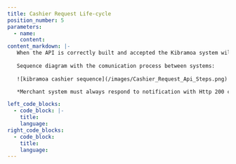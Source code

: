 ```yaml
---
title: Cashier Request Life-cycle
position_number: 5
parameters:
  - name:
    content:
content_markdown: |-
   When the API is correctly built and accepted the Kibramoa system will send back a URL with the Kibramoa cashier.
   
   Sequence diagram with the comunication process between systems:
   
   ![kibramoa cashier sequence](/images/Cashier_Request_Api_Steps.png)

   *Merchant system must always respond to notification with Http 200 code, otherwise Kibramoa API will retry at least 10 times.

left_code_blocks:
  - code_block: |-
    title: 
    language: 
right_code_blocks:
  - code_block:
    title:
    language:
---
```


